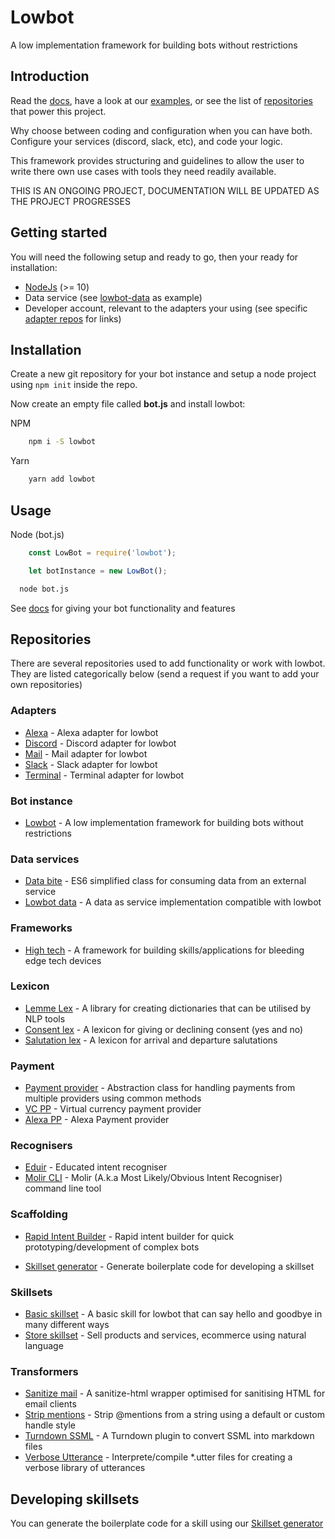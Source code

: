 # Lowbot
A low implementation framework for building bots without restrictions

## Introduction
Read the [docs](https://github.com/Truemedia/lowbot/wiki), have a look at our [examples](https://github.com/Truemedia/lowbot-examples), or see the list of [repositories](#repositories) that power this project.

Why choose between coding and configuration when you can have both. Configure your services (discord, slack, etc), and code your logic.

This framework provides structuring and guidelines to allow the user to write there own use cases with tools they need readily available.

THIS IS AN ONGOING PROJECT, DOCUMENTATION WILL BE UPDATED AS THE PROJECT PROGRESSES

## Getting started
You will need the following setup and ready to go, then your ready for installation:
- [NodeJs](https://nodejs.org/en/) (>= 10)
- Data service (see [lowbot-data](https://github.com/Truemedia/lowbot-data) as example)
- Developer account, relevant to the adapters your using (see specific [adapter repos](#adapters) for links)

## Installation
Create a new git repository for your bot instance and setup a node project using `npm init` inside the repo.

Now create an empty file called **bot.js** and install lowbot:

NPM
```bash
    npm i -S lowbot
```

Yarn
```bash
    yarn add lowbot
```

## Usage
Node (bot.js)
```js
    const LowBot = require('lowbot');

    let botInstance = new LowBot();
```

```bash
  node bot.js
```

See [docs](https://github.com/Truemedia/lowbot/wiki) for giving your bot functionality and features

## Repositories
There are several repositories used to add functionality or work with lowbot. They are listed categorically below (send a request if you want to add your own repositories)

### Adapters
* [Alexa](https://www.npmjs.com/package/lowbot-alexa) - Alexa adapter for lowbot
* [Discord](https://www.npmjs.com/package/lowbot-discord) - Discord adapter for lowbot
* [Mail](https://www.npmjs.com/package/lowbot-mail) - Mail adapter for lowbot
* [Slack](https://www.npmjs.com/package/lowbot-slack) - Slack adapter for lowbot
* [Terminal](https://www.npmjs.com/package/lowbot-terminal) - Terminal adapter for lowbot
### Bot instance
* [Lowbot](https://github.com/Truemedia/lowbot) - A low implementation framework for building bots without restrictions
### Data services
* [Data bite](https://www.npmjs.com/package/data-bite) - ES6 simplified class for consuming data from an external service
* [Lowbot data](https://github.com/Truemedia/lowbot-data) - A data as service implementation compatible with lowbot
### Frameworks
* [High tech](https://github.com/Truemedia/hightech) - A framework for building skills/applications for bleeding edge tech devices
### Lexicon
* [Lemme Lex](https://www.npmjs.com/package/lemme-lex) - A library for creating dictionaries that can be utilised by NLP tools
* [Consent lex](https://www.npmjs.com/package/consent-lex) - A lexicon for giving or declining consent (yes and no)
* [Salutation lex](https://www.npmjs.com/package/salutation-lex) - A lexicon for arrival and departure salutations
### Payment
- [Payment provider](https://www.npmjs.com/package/payment-provider) - Abstraction class for handling payments from multiple providers using common methods
- [VC PP](https://github.com/Truemedia/vc-pp) - Virtual currency payment provider
- [Alexa PP](https://github.com/Truemedia/alexa-pp) - Alexa Payment provider
### Recognisers
* [Eduir](https://www.npmjs.com/package/eduir) - Educated intent recogniser
* [Molir CLI](https://www.npmjs.com/package/molir-cli) - Molir (A.k.a Most Likely/Obvious Intent Recogniser) command line tool
### Scaffolding
* [Rapid Intent Builder](https://github.com/Truemedia/rapid-intent-builder) - Rapid intent builder for quick prototyping/development of complex bots
- [Skillset generator]() - Generate boilerplate code for developing a skillset
### Skillsets
- [Basic skillset](https://www.npmjs.com/package/basic-skillset) - A basic skill for lowbot that can say hello and goodbye in many different ways
- [Store skillset](https://github.com/Truemedia/store-skillset) - Sell products and services, ecommerce using natural language
### Transformers
* [Sanitize mail](https://www.npmjs.com/package/sanitize-mail) - A sanitize-html wrapper optimised for sanitising HTML for email clients
* [Strip mentions](https://www.npmjs.com/package/strip-mentions) - Strip \@mentions from a string using a default or custom handle style
* [Turndown SSML](https://www.npmjs.com/package/turndown-ssml) - A Turndown plugin to convert SSML into markdown files
* [Verbose Utterance](https://www.npmjs.com/package/verbose-utterance) - Interprete/compile \*.utter files for creating a verbose library of utterances

## Developing skillsets
You can generate the boilerplate code for a skill using our [Skillset generator]()
